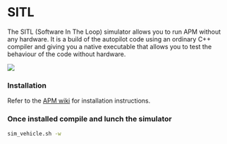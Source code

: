 # SITL

The SITL (Software In The Loop) simulator allows you to run APM  without any hardware. It is a build of the autopilot code using an ordinary C++ compiler and giving you a native executable that allows you to test the behaviour of the code without hardware.

![](http://dev.ardupilot.com/wp-content/uploads/sites/6/2013/04/SITL_Linux.png)

### Installation
Refer to the [APM wiki](http://dev.ardupilot.com/wiki/setting-up-sitl-on-linux/) for installation instructions.

### Once installed compile and lunch the simulator
```bash
sim_vehicle.sh -w
```
